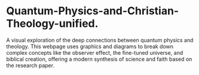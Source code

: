 # Quantum-Physics-and-Christian-Theology-unified.
A visual exploration of the deep connections between quantum physics and theology. This webpage uses graphics and diagrams to break down complex concepts like the observer effect, the fine-tuned universe, and biblical creation, offering a modern synthesis of science and faith based on the research paper.
